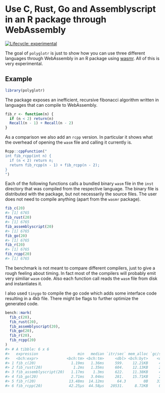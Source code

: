 
<!-- README.md is generated from README.Rmd. Please edit that file -->

# Use C, Rust, Go and Assemblyscript in an R package through WebAssembly

<!-- badges: start -->

[![Lifecycle:
experimental](https://img.shields.io/badge/lifecycle-experimental-orange.svg)](https://www.tidyverse.org/lifecycle/#experimental)
<!-- badges: end -->

The goal of `polyglotr` is just to show how you can use three different
languages through WebAssembly in an R package using
[wasmr](https://github.com/dirkschumacher/wasmr). All of this is very
experimental.

## Example

``` r
library(polyglotr)
```

The package exposes an inefficient, recursive fibonacci algorithm
written in languages that can compile to WebAssembly.

``` r
fib_r <- function(n) {
  if (n < 2) return(n)
  Recall(n - 1) + Recall(n - 2)
}
```

As a comparison we also add an `rcpp` version. In particular it shows
what the overhead of opening the `wasm` file and calling it currently
is.

``` r
Rcpp::cppFunction("
int fib_rcpp(int n) {
  if (n < 2) return n;
  return fib_rcpp(n - 1) + fib_rcpp(n - 2);
}
")
```

Each of the following functions calls a bundled binary `wasm` file in
the `inst` directory that was compiled from the respective language. The
binary file is distributed with the package, but not necessarily the
source files. The user does not need to compile anything (apart from the
`wasmr` package).

``` r
fib_c(20)
#> [1] 6765
fib_rust(20)
#> [1] 6765
fib_assemblyscript(20)
#> [1] 6765
fib_go(20)
#> [1] 6765
fib_r(20)
#> [1] 6765
fib_rcpp(20)
#> [1] 6765
```

The benchmark is not meant to compare different compilers, just to give
a rough feeling about timing. In fact most of the compilers will
probably emit very similiar `wasm` code. Also each function call reads
the `wasm` file from disk and instantiates it.

I also used `tinygo` to compile the go code which adds some interface
code resulting in a 4kb file. There might be flags to further optimize
the generated code.

``` r
bench::mark(
  fib_c(20),
  fib_rust(20),
  fib_assemblyscript(20),
  fib_go(20),
  fib_r(20),
  fib_rcpp(20)
)
#> # A tibble: 6 x 6
#>   expression                  min   median `itr/sec` mem_alloc `gc/sec`
#>   <bch:expr>             <bch:tm> <bch:tm>     <dbl> <bch:byt>    <dbl>
#> 1 fib_c(20)                1.19ms   1.36ms     599.    12.21KB     4.15
#> 2 fib_rust(20)              1.2ms   1.35ms     604.    12.13KB     2.04
#> 3 fib_assemblyscript(20)   1.17ms    1.3ms     622.    11.38KB     4.20
#> 4 fib_go(20)               2.71ms   3.04ms     281.    15.71KB     2.08
#> 5 fib_r(20)               13.48ms  14.12ms      64.3        0B    33.8 
#> 6 fib_rcpp(20)            42.25µs  44.58µs   20531.     8.72KB     0
```

